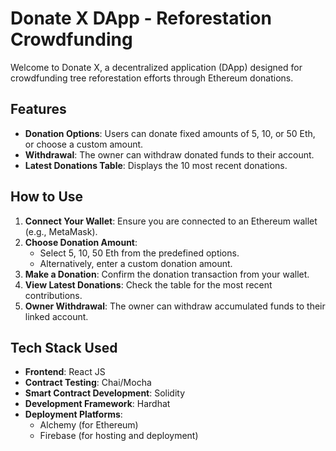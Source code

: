 # Donate X DApp - Reforestation Crowdfunding

Welcome to Donate X, a decentralized application (DApp) designed for crowdfunding tree reforestation efforts through Ethereum donations.

## Features

- **Donation Options**: Users can donate fixed amounts of 5, 10, or 50 Eth, or choose a custom amount.
- **Withdrawal**: The owner can withdraw donated funds to their account.
- **Latest Donations Table**: Displays the 10 most recent donations.

## How to Use

1. **Connect Your Wallet**: Ensure you are connected to an Ethereum wallet (e.g., MetaMask).
2. **Choose Donation Amount**:
   - Select 5, 10, 50 Eth from the predefined options.
   - Alternatively, enter a custom donation amount.
3. **Make a Donation**: Confirm the donation transaction from your wallet.
4. **View Latest Donations**: Check the table for the most recent contributions.
5. **Owner Withdrawal**: The owner can withdraw accumulated funds to their linked account.

## Tech Stack Used

- **Frontend**: React JS
- **Contract Testing**: Chai/Mocha
- **Smart Contract Development**: Solidity
- **Development Framework**: Hardhat
- **Deployment Platforms**:
  - Alchemy (for Ethereum)
  - Firebase (for hosting and deployment)


